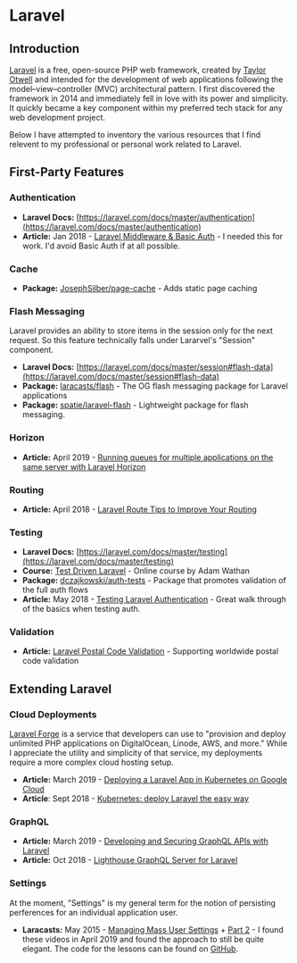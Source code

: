 # Laravel

## Introduction

[Laravel](http://laravel.com/) is a free, open-source PHP web framework, created by [Taylor Otwell](https://twitter.com/taylorotwell) and intended for the development of web applications following the model–view–controller (MVC) architectural pattern. I first discovered the framework in 2014 and immediately fell in love with its power and simplicity. It quickly became a key component within my preferred tech stack for any web development project.

Below I have attempted to inventory the various resources that I find relevent to my professional or personal work related to Laravel.

## First-Party Features

### Authentication

* **Laravel Docs:** [https://laravel.com/docs/master/authentication](https://laravel.com/docs/master/authentication)
* **Article:** Jan 2018 - [Laravel Middleware & Basic Auth](https://medium.com/oceanize-geeks/laravel-middleware-basic-auth-implementation-88b777361b5c) - I needed this for work. I'd avoid Basic Auth if at all possible.

### Cache

* **Package:** [JosephSilber/page-cache](https://github.com/JosephSilber/page-cache) - Adds static page caching

### Flash Messaging

Laravel provides an ability to store items in the session only for the next request. So this feature technically falls under Lararvel's "Session" component.

* **Laravel Docs:** [https://laravel.com/docs/master/session#flash-data](https://laravel.com/docs/master/session#flash-data)
* **Package:** [laracasts/flash](https://github.com/laracasts/flash) - The OG flash messaging package for Laravel applications
* **Package:** [spatie/laravel-flash](https://murze.be/a-laravel-package-to-flash-messages) - Lightweight package for flash messaging.

### Horizon

* **Article:** April 2019 - [Running queues for multiple applications on the same server with Laravel Horizon](https://medium.com/plint-sites/running-queues-for-multiple-applications-on-the-same-server-with-laravel-horizon-d743f455b23d?ref=laravelnews)

### Routing

* **Article:** April 2018 - [Laravel Route Tips to Improve Your Routing](https://laravel-news.com/laravel-route-tips-to-improve-your-routing)

### Testing

* **Laravel Docs:** [https://laravel.com/docs/master/testing](https://laravel.com/docs/master/testing)
* **Course:** [Test Driven Laravel](https://course.testdrivenlaravel.com/) - Online course by Adam Wathan
* **Package:** [dczajkowski/auth-tests](https://github.com/dczajkowski/auth-tests) - Package that promotes validation of the full auth flows
* **Article:** May 2018 - [Testing Laravel Authentication](https://medium.com/@DCzajkowski/testing-laravel-authentication-flow-573ea0a96318%0A) - Great walk through of the basics when testing auth.

### Validation

* **Article:** [Laravel Postal Code Validation](https://laravel-news.com/laravel-postal-code-validation) - Supporting worldwide postal code validation

## Extending Laravel

### Cloud Deployments

[Laravel Forge](https://forge.laravel.com/) is a service that developers can use to "provision and deploy unlimited PHP applications on DigitalOcean, Linode, AWS, and more." While I appreciate the utility and simplicity of that service, my deployments require a more complex cloud hosting setup.

* **Article:** March 2019 - [Deploying a Laravel App in Kubernetes on Google Cloud](https://pusher.com/tutorials/laravel-kubernetes-google-cloud?ref=laravelnews)
* **Article**: Sept 2018 - [Kubernetes: deploy Laravel the easy way](https://learnk8s.io/blog/kubernetes-deploy-laravel-the-easy-way/?ref=laravelnews)

### GraphQL

* **Article:** March 2019 - [Developing and Securing GraphQL APIs with Laravel](https://auth0.com/blog/developing-and-securing-graphql-apis-with-laravel)
* **Article:** Oct 2018 - [Lighthouse GraphQL Server for Laravel](https://laravel-news.com/lighthouse-graphql-server-for-laravel)

### Settings

At the moment, "Settings" is my general term for the notion of persisting perferences for an individual application user.

* **Laracasts:** May 2015 - [Managing Mass User Settings](https://laracasts.com/lessons/managing-mass-user-settings) + [Part 2](https://laracasts.com/lessons/managing-mass-user-settings-part-2) - I found these videos in April 2019 and found the approach to still be quite elegant. The code for the lessons can be found on [GitHub](https://github.com/laracasts/Mass-User-Settings/blob/master/app/Settings.php).